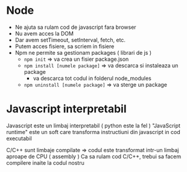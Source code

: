 # Node

- Ne ajuta sa rulam cod de javascript fara browser
- Nu avem acces la DOM
- Dar avem setTimeout, setInterval, fetch, etc.
- Putem acces fisiere, sa scriem in fisiere
- Npm ne permite sa gestionam packages ( librari de js )
   - `npm init` => va crea un fisier package.json
   - `npm install [numele package]` => va descarca si instaleaza un package
        - va descarca tot codul in folderul node_modules
  - `npm uninstall [numele package]` => va sterge un package


# Javascript interpretabil
Javascript este un limbaj interpretabil ( python este la fel )
"JavaScript runtime" este un soft care transforma instructiuni din javascript in cod executabil

C/C++ sunt limbaje compilate => codul este transformat intr-un limbaj aproape de CPU ( assembly )
Ca sa rulam cod C/C++, trebui sa facem compilere inaite la codul nostru
